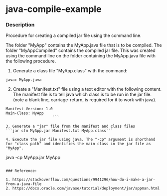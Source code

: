 # java-compile-example

### Description

Procedure for creating a compiled jar file using the command line.

The folder "MyApp" contains the MyApp.java file that is to be compiled. The folder "MyAppCompiled" contains the compiled jar file. This was created using the command line on the folder containing the MyApp.java file with the following procedure.

1. Generate a class file "MyApp.class" with the command: 
```
javac MyApp.java
```

2. Create a "Manifest.txt" file using a text editor with the following content. The manifest file is to tell java which class is to be run in the jar file. (note a blank line, carriage-return, is required for it to work with java).  
```
Manifest-Version: 1.0
Main-Class: MyApp    
                     ```

3. Generate a "jar" file from the manifest and class files 
```jar cfm MyApp.jar Manifest.txt MyApp.class```

4. Execute the jar file using java. The "-cp" argument is shorthand for "class path" and identifies the main class in the jar file as "MyApp". 
```
java -cp MyApp.jar MyApp
```

### Reference:

1. https://stackoverflow.com/questions/9941296/how-do-i-make-a-jar-from-a-java-file
2. https://docs.oracle.com/javase/tutorial/deployment/jar/appman.html
